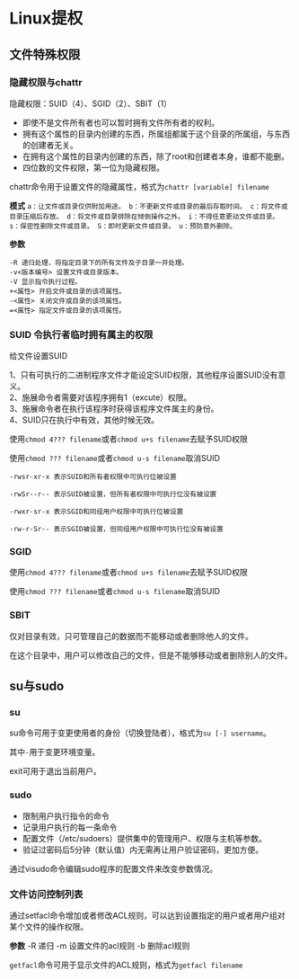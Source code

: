 # Linux提权
## 文件特殊权限
### 隐藏权限与chattr

隐藏权限：SUID（4）、SGID（2）、SBIT（1）

+ 即使不是文件所有者也可以暂时拥有文件所有者的权利。
+ 拥有这个属性的目录内创建的东西，所属组都属于这个目录的所属组，与东西的创建者无关。
+ 在拥有这个属性的目录内创建的东西，除了root和创建者本身，谁都不能删。
+ 四位数的文件权限，第一位为隐藏权限。

chattr命令用于设置文件的隐藏属性，格式为`chattr [variable] filename`

**模式**
``
a：让文件或目录仅供附加用途。
b：不更新文件或目录的最后存取时间。
c：将文件或目录压缩后存放。
d：将文件或目录排除在倾倒操作之外。
i：不得任意更动文件或目录。
s：保密性删除文件或目录。
S：即时更新文件或目录。
u：预防意外删除。
``

**参数**
```
-R 递归处理，将指定目录下的所有文件及子目录一并处理。
-v<版本编号> 设置文件或目录版本。
-V 显示指令执行过程。
+<属性> 开启文件或目录的该项属性。
-<属性> 关闭文件或目录的该项属性。
=<属性> 指定文件或目录的该项属性。
```

### SUID 令执行者临时拥有属主的权限
给文件设置SUID  

1、只有可执行的二进制程序文件才能设定SUID权限，其他程序设置SUID没有意义。  
2、施展命令者需要对该程序拥有1（excute）权限。  
3、施展命令者在执行该程序时获得该程序文件属主的身份。  
4、SUID只在执行中有效，其他时候无效。  

使用`chmod 4??? filename`或者`chmod u+s filename`去赋予SUID权限

使用`chmod ??? filename`或者`chmod u-s filename`取消SUID

```
-rwsr-xr-x 表示SUID和所有者权限中可执行位被设置

-rwSr--r-- 表示SUID被设置，但所有者权限中可执行位没有被设置

-rwxr-sr-x 表示SGID和同组用户权限中可执行位被设置

-rw-r-Sr-- 表示SGID被设置，但同组用户权限中可执行位没有被设置
```

### SGID
使用`chmod 4??? filename`或者`chmod u+s filename`去赋予SUID权限

使用`chmod ??? filename`或者`chmod u-s filename`取消SUID

### SBIT
仅对目录有效，只可管理自己的数据而不能移动或者删除他人的文件。

在这个目录中，用户可以修改自己的文件，但是不能够移动或者删除别人的文件。

## su与sudo
### su
su命令可用于变更使用者的身份（切换登陆者），格式为`su [-] username`。

其中`-`用于变更环境变量。

exit可用于退出当前用户。

### sudo
+ 限制用户执行指令的命令
+ 记录用户执行的每一条命令
+ 配置文件（/etc/sudoers）提供集中的管理用户、权限与主机等参数。
+ 验证过密码后5分钟（默认值）内无需再让用户验证密码，更加方便。

通过visudo命令编辑sudo程序的配置文件来改变参数情况。

### 文件访问控制列表
通过setfacl命令增加或者修改ACL规则，可以达到设置指定的用户或者用户组对某个文件的操作权限。

**参数**
-R    递归
-m    设置文件的acl规则
-b    删除acl规则

`getfacl`命令可用于显示文件的ACL规则，格式为`getfacl filename`
